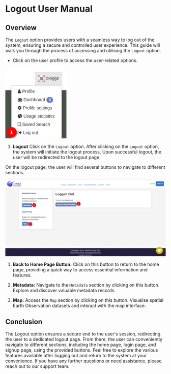 # Logout User Manual

## Overview

The `Logout` option provides users with a seamless way to log out of the system, ensuring a secure and controlled user experience. This guide will walk you through the process of accessing and utilising the `Logout` option.

- Click on the user profile to access the user-related options.

![logout option](./img/logout-1.png)

1. **Logout** Click on the `Logout` option. After clicking on the `Logout` option, the system will initiate the logout process. Upon successful logout, the user will be redirected to the logout page.

On the logout page, the user will find several buttons to navigate to different sections.

![logout page](./img/logout-2.png)

1. **Back to Home Page Button:** Click on this button to return to the home page, providing a quick way to access essential information and features.

2. **Metadata:** Navigate to the `Metadata` section by clicking on this button. Explore and discover valuable metadata records.

3. **Map:** Access the `Map` section by clicking on this button. Visualise spatial Earth Observation datasets and interact with the map interface.

## Conclusion

The Logout option ensures a secure end to the user's session, redirecting the user to a dedicated logout page. From there, the user can conveniently navigate to different sections, including the home page, login page, and signup page, using the provided buttons. Feel free to explore the various features available after logging out and return to the system at your convenience. If you have any further questions or need assistance, please reach out to our support team.

